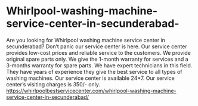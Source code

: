 # Whirlpool-washing-machine-service-center-in-secunderabad-
 Are you   looking for Whirlpool washing machine service center in secunderabad? Don’t panic our service center is here. Our service center provides low-cost prices and reliable service to the customers. We provide original spare parts only.  We give the 1-month warranty for services and a 3-months warranty for spare parts. We have expert technicians in this field. They have years of experience they give the best service to all types of washing machines. Our service center is available 24*7. Our service center’s visiting charges is 350/- only.   https://whirlpoolbestservicecenter.com/whirlpool-washing-machine-service-center-in-secunderabad/
